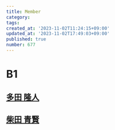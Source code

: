 ```yaml
---
title: Member
category:
tags:
created_at: '2023-11-02T11:24:15+09:00'
updated_at: '2023-11-02T17:49:03+09:00'
published: true
number: 677
---
```


# B1
## [多田 隆人](https://satooru.me/)
## [柴田 青賢](https://kanakanho.vercel.app/)
